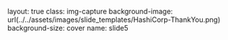 layout: true
class: img-capture
background-image: url(../../assets/images/slide_templates/HashiCorp-ThankYou.png)
background-size: cover
name: slide5